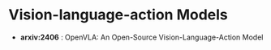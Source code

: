 # Vision-language-action Models

* **arxiv:2406** : OpenVLA: An Open-Source Vision-Language-Action Model

